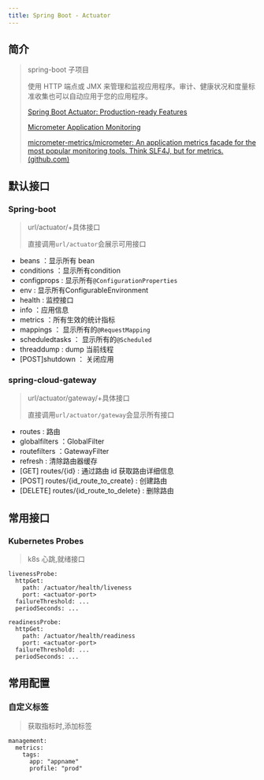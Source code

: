 ```yaml
---
title: Spring Boot - Actuator
---
```


##  简介

> spring-boot 子项目
>
> 使用 HTTP 端点或 JMX 来管理和监视应用程序。审计、健康状况和度量标准收集也可以自动应用于您的应用程序。
>
> [Spring Boot Actuator: Production-ready Features](https://docs.spring.io/spring-boot/docs/current/reference/html/actuator.html#actuator)
>
> [Micrometer Application Monitoring](https://micrometer.io/)
>
> [micrometer-metrics/micrometer: An application metrics facade for the most popular monitoring tools. Think SLF4J, but for metrics. (github.com)](https://github.com/micrometer-metrics/micrometer)



## 默认接口

### Spring-boot

> url/actuator/+具体接口
>
> 直接调用`url/actuator`会展示可用接口

- beans  ：显示所有 bean
- conditions ：显示所有condition
- configprops : 显示所有`@ConfigurationProperties`
- env :  显示所有ConfigurableEnvironment
- health :  监控接口
- info ：应用信息
- metrics ：所有生效的统计指标
- mappings ： 显示所有的`@RequestMapping`
- scheduledtasks ： 显示所有的`@Scheduled`
- threaddump :  dump 当前线程
- [POST]shutdown ： 关闭应用

### spring-cloud-gateway

> url/actuator/gateway/+具体接口
>
> 直接调用`url/actuator/gateway`会显示所有接口

- routes : 路由
- globalfilters ：GlobalFilter
- routefilters ：GatewayFilter
- refresh :  清除路由器缓存
- [GET] routes/{id} : 通过路由 id 获取路由详细信息
- [POST] routes/{id_route_to_create} : 创建路由
- [DELETE] routes/{id_route_to_delete} : 删除路由

## 常用接口

### Kubernetes Probes

> k8s 心跳,就绪接口

```
livenessProbe:
  httpGet:
    path: /actuator/health/liveness
    port: <actuator-port>
  failureThreshold: ...
  periodSeconds: ...

readinessProbe:
  httpGet:
    path: /actuator/health/readiness
    port: <actuator-port>
  failureThreshold: ...
  periodSeconds: ...
```



## 常用配置

### 自定义标签

> 获取指标时,添加标签

```
management:
  metrics:
    tags:
      app: "appname"
      profile: "prod"
```

